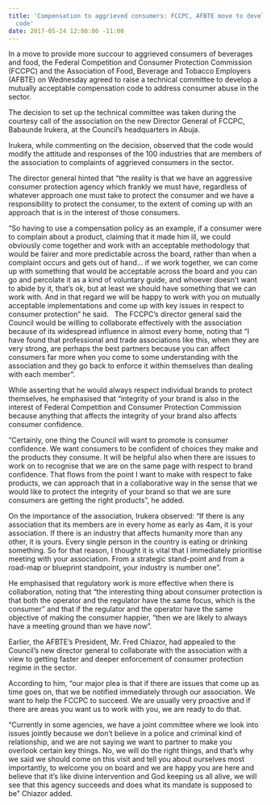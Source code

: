 ```yaml
---
title: 'Compensation to aggrieved consumers: FCCPC, AFBTE move to develop acceptable
  code'
date: 2017-05-24 12:00:00 -11:00
---
```


In a move to provide more succour to aggrieved consumers of beverages and food, the Federal Competition and Consumer Protection Commission (FCCPC) and the Association of Food, Beverage and Tobacco Employers (AFBTE) on Wednesday agreed to raise a technical committee to develop a mutually acceptable compensation code to address consumer abuse in the sector.

The decision to set up the technical committee was taken during the courtesy call of the association on the new Director General of FCCPC, Babaunde Irukera, at the Council’s headquarters in Abuja.

Irukera, while commenting on the decision, observed that the code would modify the attitude and responses of the 100 industries that are members of the association to complaints of aggrieved consumers in the sector.

The director general hinted that “the reality is that we have an aggressive consumer protection agency which frankly we must have, regardless of whatever approach one must take to protect the consumer and we have a responsibility to protect the consumer, to the extent of coming up with an approach that is in the interest of those consumers.

“So having to use a compensation policy as an example, if a consumer were to complain about a product, claiming that it made him ill, we could obviously come together and work with an acceptable methodology that would be fairer and more predictable across the board, rather than when a complaint occurs and gets out of hand... if we work together, we can come up with something that would be acceptable across the board and you can go and percolate it as a kind of voluntary guide, and whoever doesn’t want to abide by it, that’s ok, but at least we should have something that we can work with. And in that regard we will be happy to work with you on mutually acceptable implementations and come up with key issues in respect to consumer protection” he said.
 
The FCCPC’s director general said the Council would be willing to collaborate effectively with the association because of its widespread influence in almost every home, noting that “I have found that professional and trade associations like this, when they are very strong, are perhaps the best partners because you can affect consumers far more when you come to some understanding with the association and they go back to enforce it within themselves than dealing with each member”.

While asserting that he would always respect individual brands to protect themselves, he emphasised that “integrity of your brand is also in the interest of Federal Competition and Consumer Protection Commission because anything that affects the integrity of your brand also affects consumer confidence.

“Certainly, one thing the Council will want to promote is consumer confidence. We want consumers to be confident of choices they make and the products they consume. It will be helpful also when there are issues to work on to recognise that we are on the same page with respect to brand confidence. That flows from the point I want to make with respect to fake products, we can approach that in a collaborative way in the sense that we would like to protect the integrity of your brand so that we are sure consumers are getting the right products”, he added.

On the importance of the association, Irukera observed: “If there is any association that its members are in every home as early as 4am, it is your association. If there is an industry that affects humanity more than any other, it is yours. Every single person in the country is eating or drinking something. So for that reason, I thought it is vital that I immediately prioritise meeting with your association. From a strategic stand-point and from a road-map or blueprint standpoint, your industry is number one”.

He emphasised that regulatory work is more effective when there is collaboration, noting that “the interesting thing about consumer protection is that both the operator and the regulator have the same focus, which is the consumer” and that if the regulator and the operator have the same objective of making the consumer happier, “then we are likely to always have a meeting ground than we have now”.

Earlier, the AFBTE’s President, Mr. Fred Chiazor, had appealed to the Council’s new director general to collaborate with the association with a view to getting faster and deeper enforcement of consumer protection regime in the sector.

According to him, “our major plea is that if there are issues that come up as time goes on, that we be notified immediately through our association. We want to help the FCCPC to succeed. We are usually very proactive and if there are areas you want us to work with you, we are ready to do that.

“Currently in some agencies, we have a joint committee where we look into issues jointly because we don’t believe in a police and criminal kind of relationship, and we are not saying we want to partner to make you overlook certain key things. No, we will do the right things, and that’s why we said we should come on this visit and tell you about ourselves most importantly, to welcome you on board and we are happy you are here and believe that it’s like divine intervention and God keeping us all alive, we will see that this agency succeeds and does what its mandate is supposed to be” Chiazor added.

